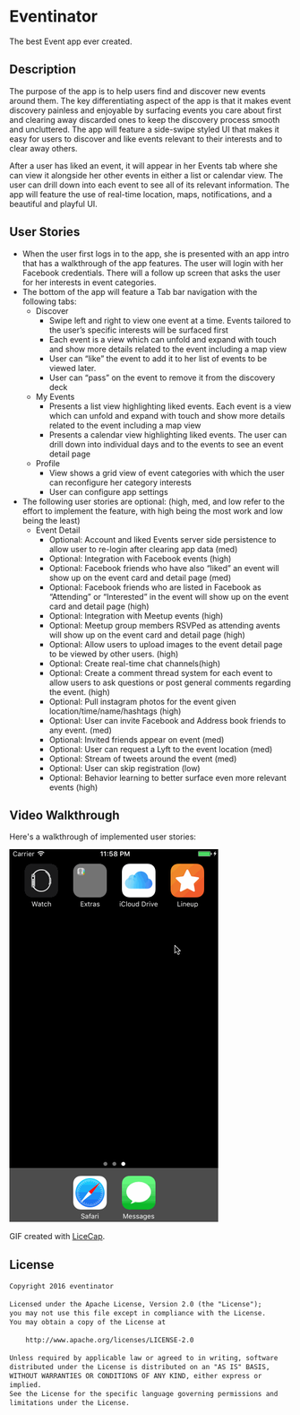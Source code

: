 # Eventinator

The best Event app ever created.

## Description

The purpose of the app is to help users find and discover new events around them. The key differentiating aspect of the app is that it makes event discovery painless and enjoyable by surfacing events you care about first and clearing away discarded ones to keep the discovery process smooth and uncluttered. The app will feature a side-swipe styled UI that makes it easy for users to discover and like events relevant to their interests and to clear away others.

After a user has liked an event, it will appear in her Events tab where she can view it alongside her other events in either a list or calendar view. The user can drill down into each event to see all of its relevant information.
The app will feature the use of real-time location, maps, notifications, and a beautiful and playful UI.

## User Stories

 - When the user first logs in to the app, she is presented with an app intro that has a walkthrough of the app features. The user will login with her Facebook credentials. There will a follow up screen that asks the user for her interests in event categories.
 - The bottom of the app will feature a Tab bar navigation with the following tabs:
   - Discover
     - Swipe left and right to view one event at a time. Events tailored to the user’s specific interests will be surfaced first
     - Each event is a view which can unfold and expand with touch and show more details related to the event including a map view
     - User can “like” the event to add it to her list of events to be viewed later. 
     - User can “pass” on the event to remove it from the discovery deck
   - My Events
     - Presents a list view highlighting liked events. Each event is a view which can unfold and expand with touch and show more details related to the event including a map view
     - Presents a calendar view highlighting liked events. The user can drill down into individual days and to the events to see an event detail page
   - Profile
     - View shows a grid view of event categories with which the user can reconfigure her category interests
     - User can configure app settings
 - The following user stories are optional: (high, med, and low refer to the effort to implement the feature, with high being the most work and low being the least)
   - Event Detail
     - Optional: Account and liked Events server side persistence to allow user to re-login after clearing app data (med)
     - Optional: Integration with Facebook events (high)
     - Optional: Facebook friends who have also “liked” an event will show up on the event card and detail page (med)
     - Optional: Facebook friends who are listed in Facebook as “Attending” or “Interested” in the event will show up on the event card and detail page (high)
     - Optional: Integration with Meetup events (high)
     - Optional: Meetup group members RSVPed as attending avents will show up on the event card and detail page (high)
     - Optional: Allow users to upload images to the event detail page to be viewed by other users. (high)
     - Optional: Create real-time chat channels(high)
     - Optional: Create a comment thread system for each event to allow users to ask questions or post general comments regarding the event. (high)
     - Optional: Pull instagram photos for the event given location/time/name/hashtags (high)
     - Optional: User can invite Facebook and Address book friends to any event. (med)
     - Optional: Invited friends appear on event (med)
     - Optional: User can request a Lyft to the event location (med)
     - Optional: Stream of tweets around the event (med)
     - Optional: User can skip registration (low)
     - Optional: Behavior learning to better surface even more relevant events (high)

## Video Walkthrough

Here's a walkthrough of implemented user stories:

<img src='https://raw.githubusercontent.com/eventinator/eventinator/master/lineup-walkthrough.gif' title='Video Walkthrough' width='' alt='Video Walkthrough' />

GIF created with [LiceCap](http://www.cockos.com/licecap/).

## License

    Copyright 2016 eventinator

    Licensed under the Apache License, Version 2.0 (the "License");
    you may not use this file except in compliance with the License.
    You may obtain a copy of the License at

        http://www.apache.org/licenses/LICENSE-2.0

    Unless required by applicable law or agreed to in writing, software
    distributed under the License is distributed on an "AS IS" BASIS,
    WITHOUT WARRANTIES OR CONDITIONS OF ANY KIND, either express or implied.
    See the License for the specific language governing permissions and
    limitations under the License.

